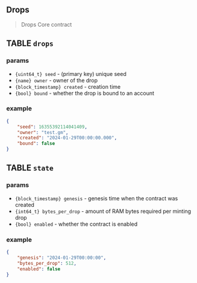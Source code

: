 ## Drops

> Drops Core contract

## TABLE `drops`

### params

-   `{uint64_t} seed` - (primary key) unique seed
-   `{name} owner` - owner of the drop
-   `{block_timestamp} created` - creation time
-   `{bool} bound` - whether the drop is bound to an account

### example

```json
{
    "seed": 16355392114041409,
    "owner": "test.gm",
    "created": "2024-01-29T00:00:00.000",
    "bound": false
}
```

## TABLE `state`

### params

-   `{block_timestamp} genesis` - genesis time when the contract was created
-   `{int64_t} bytes_per_drop` - amount of RAM bytes required per minting drop
-   `{bool} enabled` - whether the contract is enabled

### example

```json
{
    "genesis": "2024-01-29T00:00:00",
    "bytes_per_drop": 512,
    "enabled": false
}
```
